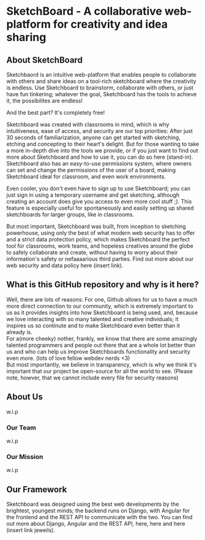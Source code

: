 # SketchBoard - A collaborative web-platform for creativity and idea sharing
## About SketchBoard
Sketchbaord is an intuitive web-platform that enables people to collaborate with others and share ideas on a tool-rich sketchboard where the creativity is endless. Use Sketchboard to brainstorm, collaborate with others, or just have fun tinkering; whatever the goal, Sketchboard has the tools to achieve it, the possibilites are endless!

And the best part? It's completely free!

Sketchboard was created with classrooms in mind, which is why intuitiveness, ease of access, and security are our top priorities:
After just 30 seconds of familiarization, anyone can get started with sketching, etching and concepting to their heart's delight. But for those wanting to take a more in-depth dive into the tools we provide, or if you just want to find out more about Sketchboard and how to use it, you can do so here (stand-in). Sketchboard also has an easy-to-use permissions system, where owners can set and change the permissions of the user of a board, making Sketchboard ideal for classroom, and even work environments.

Even cooler, you don't even have to sign up to use Sketchboard; you can just sign in using a temporary username and get sketching, although creating an account does give you access to even more cool stuff ;). This feature is especially useful for spontaneously and easily setting up shared sketchboards for larger groups, like in classrooms.

But most important, Sketchboard was built, from inception to sketching powerhouse, using only the best of what modern web security has to offer and a strict data protection policy, which makes Sketchboard the perfect tool for classrooms, work teams, and hopeless creatives around the globe to safely collaborate and create, without having to worry about their information's safety or nefaaaarious third parties. Find out more about our web security and data policy here (insert link).

## What is this GitHub repository and why is it here?
Well, there are lots of reasons:
For one, Github allows for us to have a much more direct connection to our community, which is extremely important to us as it provides insights into how Sketchboard is being used, and, because we love interacting with so many talented and creative individuals; it inspires us so continute and to make Sketchboard even better than it already is.<br>
For a(more cheeky) nother, frankly, we know that there are some amazingly talented programmers and people out there that are a whole lot better than us and who can help us improve Sketchboards functionality and security even more. (lots of love fellow webdev nerds <3)<br>
But most importantly, we believe in transparency, which is why we think it's important that our project be open-source for all the world to see. (Please note, howver, that we cannot include every file for security reasons)

## About Us
w.i.p

### Our Team
w.i.p

### Our Mission
w.i.p

## Our Framework
Sketchboard was designed using the best web developments by the brightest, youngest minds; the backend runs on Django, with Angular for the frontend and the REST API to communicate with the two. You can find out more about Django, Angular and the REST API, here, here and here (insert link jeweils).
